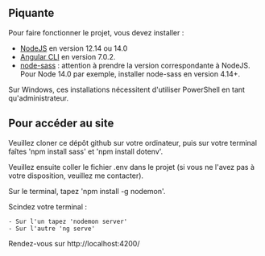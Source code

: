 ## Piquante

Pour faire fonctionner le projet, vous devez installer :
- [NodeJS](https://nodejs.org/en/download/) en version 12.14 ou 14.0 
- [Angular CLI](https://github.com/angular/angular-cli) en version 7.0.2.
- [node-sass](https://www.npmjs.com/package/node-sass) : attention à prendre la version correspondante à NodeJS. Pour Node 14.0 par exemple, installer node-sass en version 4.14+.

Sur Windows, ces installations nécessitent d'utiliser PowerShell en tant qu'administrateur.

## Pour accéder au site

Veuillez cloner ce dépôt github sur votre ordinateur, puis sur votre terminal faîtes 'npm install sass' et 'npm install dotenv'.

Veuillez ensuite coller le fichier .env dans le projet (si vous ne l'avez pas à votre disposition, veuillez me contacter).

Sur le terminal, tapez 'npm install -g nodemon'.

Scindez votre terminal :

    - Sur l'un tapez 'nodemon server'
    - Sur l'autre 'ng serve' 

Rendez-vous sur http://localhost:4200/
